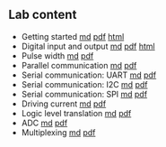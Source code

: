 ## Lab content

* Getting started [md](lab1/getting-started-sbc.md) [pdf](lab1/getting-started-sbc.pdf) [html](https://ffund.github.io/compe-design-project/lab1/getting-started-sbc.html)
* Digital input and output [md](lab2/input-output.md) [pdf](lab2/input-output.pdf) [html](https://ffund.github.io/compe-design-project/lab2/input-output.html)
* Pulse width [md](lab3/pulse-width.md) [pdf](lab2/pulse-width.pdf)
* Parallel communication [md](lab4/parallel.md) [pdf](lab4/parallel.pdf)
* Serial communication: UART [md](lab5/serial.md) [pdf](lab5/serial.md)
* Serial communication: I2C [md](lab5/i2c.md) [pdf](lab5/i2c.md)
* Serial communication: SPI [md](lab5/spi.md) [pdf](lab5/spi.md)
* Driving current [md](lab6/current.md) [pdf](lab6/current.md)
* Logic level translation [md](lab6/logic.md) [pdf](lab6/logic.md)
* ADC [md](lab7/adc.md) [pdf](lab7/adc.pdf)
* Multiplexing [md](lab8/multiplexing.md) [pdf](lab8/multiplexing.pdf)
